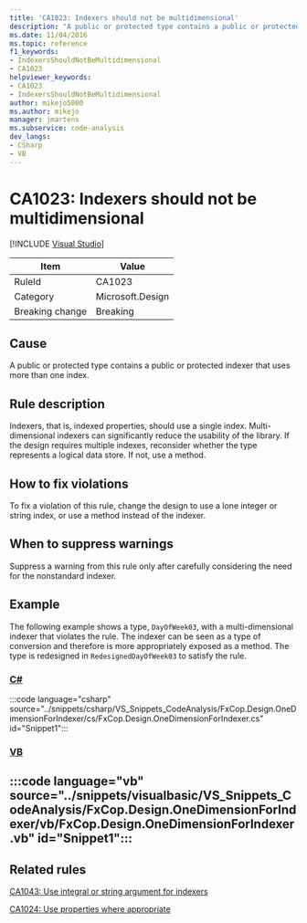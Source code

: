 ```yaml
---
title: 'CA1023: Indexers should not be multidimensional'
description: "A public or protected type contains a public or protected indexer that uses more than one index."
ms.date: 11/04/2016
ms.topic: reference
f1_keywords:
- IndexersShouldNotBeMultidimensional
- CA1023
helpviewer_keywords:
- CA1023
- IndexersShouldNotBeMultidimensional
author: mikejo5000
ms.author: mikejo
manager: jmartens
ms.subservice: code-analysis
dev_langs:
- CSharp
- VB
---
```

# CA1023: Indexers should not be multidimensional

 [!INCLUDE [Visual Studio](~/includes/applies-to-version/vs-windows-only.md)]

|Item|Value|
|-|-|
|RuleId|CA1023|
|Category|Microsoft.Design|
|Breaking change|Breaking|

## Cause
A public or protected type contains a public or protected indexer that uses more than one index.

## Rule description
Indexers, that is, indexed properties, should use a single index. Multi-dimensional indexers can significantly reduce the usability of the library. If the design requires multiple indexes, reconsider whether the type represents a logical data store. If not, use a method.

## How to fix violations
To fix a violation of this rule, change the design to use a lone integer or string index, or use a method instead of the indexer.

## When to suppress warnings
Suppress a warning from this rule only after carefully considering the need for the nonstandard indexer.

## Example
The following example shows a type, `DayOfWeek03`, with a multi-dimensional indexer that violates the rule. The indexer can be seen as a type of conversion and therefore is more appropriately exposed as a method. The type is redesigned in `RedesignedDayOfWeek03` to satisfy the rule.

### [C#](#tab/csharp)
:::code language="csharp" source="../snippets/csharp/VS_Snippets_CodeAnalysis/FxCop.Design.OneDimensionForIndexer/cs/FxCop.Design.OneDimensionForIndexer.cs" id="Snippet1":::

### [VB](#tab/vb)
:::code language="vb" source="../snippets/visualbasic/VS_Snippets_CodeAnalysis/FxCop.Design.OneDimensionForIndexer/vb/FxCop.Design.OneDimensionForIndexer.vb" id="Snippet1":::
---

## Related rules
[CA1043: Use integral or string argument for indexers](/dotnet/fundamentals/code-analysis/quality-rules/ca1043)

[CA1024: Use properties where appropriate](/dotnet/fundamentals/code-analysis/quality-rules/ca1024)
